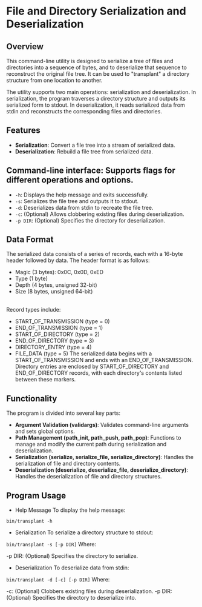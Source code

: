 # File and Directory Serialization and Deserialization
## Overview
This command-line utility is designed to serialize a tree of files and directories into a sequence of bytes, and to deserialize that sequence to reconstruct the original file tree. It can be used to "transplant" a directory structure from one location to another. 

The utility supports two main operations: serialization and deserialization. In serialization, the program traverses a directory structure and outputs its serialized form to stdout. In deserialization, it reads serialized data from stdin and reconstructs the corresponding files and directories.

## Features
- **Serialization**: Convert a file tree into a stream of serialized data.
- **Deserialization**: Rebuild a file tree from serialized data.
## Command-line interface: Supports flags for different operations and options.
- `-h`: Displays the help message and exits successfully.
- `-s`: Serializes the file tree and outputs it to stdout.
- `-d`: Deserializes data from stdin to recreate the file tree.
- `-c`: (Optional) Allows clobbering existing files during deserialization.
- `-p DIR`: (Optional) Specifies the directory for deserialization.
## Data Format
The serialized data consists of a series of records, each with a 16-byte header followed by data. The header format is as follows:

- Magic (3 bytes): 0x0C, 0x0D, 0xED
- Type (1 byte)
- Depth (4 bytes, unsigned 32-bit)
- Size (8 bytes, unsigned 64-bit)

<br>Record types include:
- START_OF_TRANSMISSION (type = 0)
- END_OF_TRANSMISSION (type = 1)
- START_OF_DIRECTORY (type = 2)
- END_OF_DIRECTORY (type = 3)
- DIRECTORY_ENTRY (type = 4)
- FILE_DATA (type = 5)
The serialized data begins with a START_OF_TRANSMISSION and ends with an END_OF_TRANSMISSION. Directory entries are enclosed by START_OF_DIRECTORY and END_OF_DIRECTORY records, with each directory's contents listed between these markers.

## Functionality
The program is divided into several key parts:

- **Argument Validation (validargs)**: Validates command-line arguments and sets global options.
- **Path Management (path_init, path_push, path_pop)**: Functions to manage and modify the current path during serialization and deserialization.
- **Serialization (serialize, serialize_file, serialize_directory)**: Handles the serialization of file and directory contents.
- **Deserialization (deserialize, deserialize_file, deserialize_directory)**: Handles the deserialization of file and directory structures.
## Program Usage
- Help Message
To display the help message:

`bin/transplant -h`
- Serialization
To serialize a directory structure to stdout:

`bin/transplant -s [-p DIR]`
Where:

-p DIR: (Optional) Specifies the directory to serialize.
- Deserialization
To deserialize data from stdin:

`bin/transplant -d [-c] [-p DIR]`
Where:

-c: (Optional) Clobbers existing files during deserialization.
-p DIR: (Optional) Specifies the directory to deserialize into.
